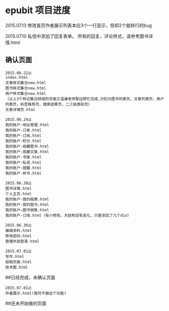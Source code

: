 # epubit 项目进度

2015.07.13
修改首页作者展示列表本应3个一行显示，但却2个就转行的bug

2015.07.10
私信中添加了回复表单。
所有的回复，评论样式，请参考图书详情.html


## 确认页面

	2015.06.22止
	index.html
	文章样式集合new.html
	图书样式集合new.html
	用户样式集合new.html
	（以上3个样式集合拼成的页面又温谦老师那边帮忙完成,分别为图书列表页，文章列表页，用户列表页，标签推荐页，搜索结果页，二三级类别页）
	文章详情页.html

	2015.06.24止
	我的账户-地址管理.html
	我的账户-订单.html
	我的账户-订阅.html
	我的账户-积分.html
	我的账户-收藏图书.html
	我的账户-收藏文章.html
	我的账户-书架.html
	我的账户-私信.html
	我的账户-提醒.html
	我的账户-样书.html

	2015.06.28止
	图书详情.html
	个人主页.html
	我的账户-我的稿费.html
	我的账户-我的图书.html
	我的账户—图书销售.html
	我的账户-订阅.html（有小修改，大结构没有变化，只是添加了几个div）

	2015.06.30止
	编辑资料.html
	修改密码.html
	管理外部登录.html

	2015.07.01止
	写作.html
	投稿页面.html
	技术圈.html


##已经完成，未确认页面

	2015.07.01止
	作者展示.html(暂时不做这个功能)



##还未开始做的页面

	
	





